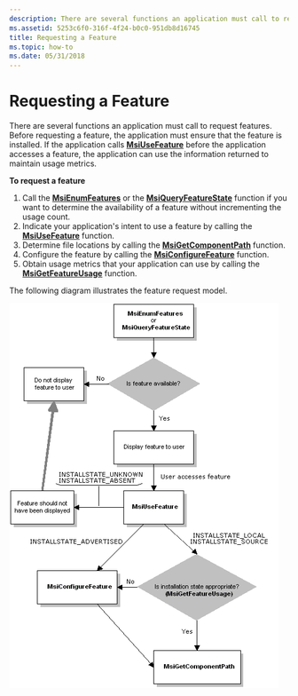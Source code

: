 ```yaml
---
description: There are several functions an application must call to request features.
ms.assetid: 5253c6f0-316f-4f24-b0c0-951db8d16745
title: Requesting a Feature
ms.topic: how-to
ms.date: 05/31/2018
---
```


# Requesting a Feature

There are several functions an application must call to request features. Before requesting a feature, the application must ensure that the feature is installed. If the application calls [**MsiUseFeature**](/windows/desktop/api/Msi/nf-msi-msiusefeaturea) before the application accesses a feature, the application can use the information returned to maintain usage metrics.

**To request a feature**

1.  Call the [**MsiEnumFeatures**](/windows/desktop/api/Msi/nf-msi-msienumfeaturesa) or the [**MsiQueryFeatureState**](/windows/desktop/api/Msi/nf-msi-msiqueryfeaturestatea) function if you want to determine the availability of a feature without incrementing the usage count.
2.  Indicate your application's intent to use a feature by calling the [**MsiUseFeature**](/windows/desktop/api/Msi/nf-msi-msiusefeaturea) function.
3.  Determine file locations by calling the [**MsiGetComponentPath**](/windows/desktop/api/Msi/nf-msi-msigetcomponentpatha) function.
4.  Configure the feature by calling the [**MsiConfigureFeature**](/windows/desktop/api/Msi/nf-msi-msiconfigurefeaturea) function.
5.  Obtain usage metrics that your application can use by calling the [**MsiGetFeatureUsage**](/windows/desktop/api/Msi/nf-msi-msigetfeatureusagea) function.

The following diagram illustrates the feature request model.

![feature request model. ](images/over2.png)

 

 



